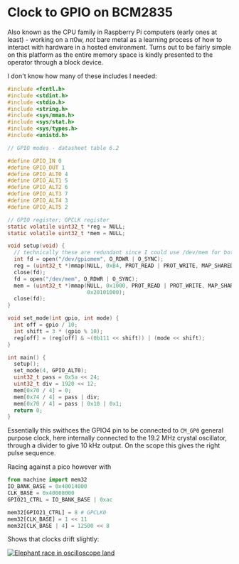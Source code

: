 # Clock to GPIO on BCM2835

Also known as the CPU family in Raspberry Pi computers (early ones at least) - working on a π0w, _not_ bare metal as a learning process of how to interact with hardware in a hosted environment. Turns out to be fairly simple on this platform as the entire memory space is kindly presented to the operator through a block device.

I don't know how many of these includes I needed:

```c
#include <fcntl.h>
#include <stdint.h>
#include <stdio.h>
#include <string.h>
#include <sys/mman.h>
#include <sys/stat.h>
#include <sys/types.h>
#include <unistd.h>

// GPIO modes - datasheet table 6.2

#define GPIO_IN 0
#define GPIO_OUT 1
#define GPIO_ALT0 4
#define GPIO_ALT1 5
#define GPIO_ALT2 6
#define GPIO_ALT3 7
#define GPIO_ALT4 3
#define GPIO_ALT5 2

// GPIO register; GPCLK register
static volatile uint32_t *reg = NULL;
static volatile uint32_t *mem = NULL;

void setup(void) {
  // technically these are redundant since I could use /dev/mem for both
  int fd = open("/dev/gpiomem", O_RDWR | O_SYNC);
  reg = (uint32_t *)mmap(NULL, 0xB4, PROT_READ | PROT_WRITE, MAP_SHARED, fd, 0);
  close(fd);
  fd = open("/dev/mem", O_RDWR | O_SYNC);
  mem = (uint32_t *)mmap(NULL, 0x1000, PROT_READ | PROT_WRITE, MAP_SHARED, fd,
                         0x20101000);
  close(fd);
}

void set_mode(int gpio, int mode) {
  int off = gpio / 10;
  int shift = 3 * (gpio % 10);
  reg[off] = (reg[off] & ~(0b111 << shift)) | (mode << shift);
}

int main() {
  setup();
  set_mode(4, GPIO_ALT0);
  uint32_t pass = 0x5a << 24;
  uint32_t div = 1920 << 12;
  mem[0x70 / 4] = 0;
  mem[0x74 / 4] = pass | div;
  mem[0x70 / 4] = pass | 0x10 | 0x1;
  return 0;
}
```

Essentially this swithces the GPIO4 pin to be connected to `CM_GP0` general purpose clock, here internally connected to the 19.2 MHz crystal oscillator, through a divider to give 10 kHz output. On the scope this gives the right pulse sequence.

Racing against a pico however with

```python
from machine import mem32
IO_BANK_BASE = 0x40014000
CLK_BASE = 0x40008000
GPIO21_CTRL = IO_BANK_BASE | 0xac

mem32[GPIO21_CTRL] = 8 # GPCLK0
mem32[CLK_BASE] = 1 << 11
mem32[CLK_BASE | 4] = 12500 << 8
```

Shows that clocks drift slightly:

[![Elephant race in oscilloscope land](https://img.youtube.com/vi/w2_thLII6O8/0.jpg)](https://www.youtube.com/watch?v=w2_thLII6O8)
